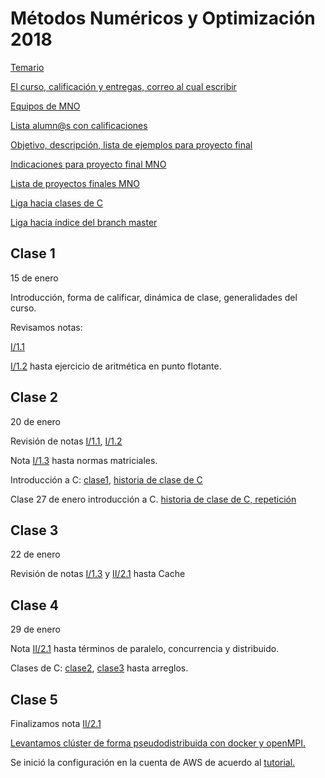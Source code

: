# Métodos Numéricos y Optimización 2018

[Temario](https://www.dropbox.com/s/je8py3q0623u7jk/TEMARIO_MNO.pdf?dl=0)

[El curso, calificación y entregas, correo al cual escribir](https://www.dropbox.com/s/j4duvz17oxm70ts/Curso_MNO.pdf?dl=0)

[Equipos de MNO](https://www.dropbox.com/s/06t0yvzhg4d860l/equipos_por_nombres.txt?dl=0)

[Lista alumn@s con calificaciones](https://www.dropbox.com/s/7istu5rzfa4zlol/salon_pf_103.xlsx?dl=0)

[Objetivo, descripción, lista de ejemplos para proyecto final](proyecto_final)

[Indicaciones para proyecto final MNO](proyecto_final/indicaciones)

[Lista de proyectos finales MNO](proyecto_final/proyectos)

[Liga hacia clases de C](https://github.com/ITAM-DS/analisis-numerico-computo-cientifico/tree/master/C)

[Liga hacia índice del branch master](https://github.com/ITAM-DS/analisis-numerico-computo-cientifico/tree/master)

## Clase 1

15 de enero

Introducción, forma de calificar, dinámica de clase, generalidades del curso.

Revisamos notas: 

[I/1.1](https://www.dropbox.com/s/z5ifw3ti66gukdy/1.1.Analisis_numerico_y_computo_cientifico.pdf?dl=0)

[I/1.2](https://www.dropbox.com/s/9fsupm3bhwmv7cb/1.2.Sistema_de_punto_flotante.pdf?dl=0) hasta ejercicio de aritmética en punto flotante.


## Clase 2

20 de enero

Revisión de notas [I/1.1](https://www.dropbox.com/s/z5ifw3ti66gukdy/1.1.Analisis_numerico_y_computo_cientifico.pdf?dl=0), [I/1.2](https://www.dropbox.com/s/9fsupm3bhwmv7cb/1.2.Sistema_de_punto_flotante.pdf?dl=0)

Nota [I/1.3](https://www.dropbox.com/s/5bc6tn39o0qqg35/1.3.Condicion_estabilidad_y_normas.pdf?dl=0) hasta normas matriciales.

Introducción a C: [clase1](https://github.com/ITAM-DS/analisis-numerico-computo-cientifico/tree/master/C/clases/clase1.md), [historia de clase de C](https://www.dropbox.com/s/2btpracfm4munik/historia_clase1.txt?dl=0)

Clase 27 de enero introducción a C. [historia de clase de C, repetición](https://www.dropbox.com/s/ci934tf4vvzsi0e/historial_clase1_repetcion.txt?dl=0)

## Clase 3

22 de enero

Revisión de notas [I/1.3](https://www.dropbox.com/s/5bc6tn39o0qqg35/1.3.Condicion_estabilidad_y_normas.pdf?dl=0) y [II/2.1](https://www.dropbox.com/s/z465znq3wwao9ad/2.1.Un_poco_de_historia_y_generalidades.pdf?dl=0) hasta Cache

## Clase 4

29 de enero

Nota [II/2.1](https://www.dropbox.com/s/z465znq3wwao9ad/2.1.Un_poco_de_historia_y_generalidades.pdf?dl=0) hasta términos de paralelo, concurrencia y distribuido.

Clases de C: [clase2](https://github.com/ITAM-DS/analisis-numerico-computo-cientifico/tree/master/C/clases/clase2.md), [clase3](https://github.com/ITAM-DS/analisis-numerico-computo-cientifico/tree/master/C/clases/clase3.md) hasta arreglos.

## Clase 5

Finalizamos nota [II/2.1](https://www.dropbox.com/s/z465znq3wwao9ad/2.1.Un_poco_de_historia_y_generalidades.pdf?dl=0) 

[Levantamos clúster de forma pseudodistribuida con docker y openMPI.](https://github.com/ITAM-DS/analisis-numerico-computo-cientifico/tree/master/C/extensiones_a_C/MPI/openMPI)

Se inició la configuración en la cuenta de AWS de acuerdo al [tutorial.](https://github.com/ITAM-DS/analisis-numerico-computo-cientifico/wiki/Iniciar-cluster-con-Autoscaling-y-OpenMPI)





